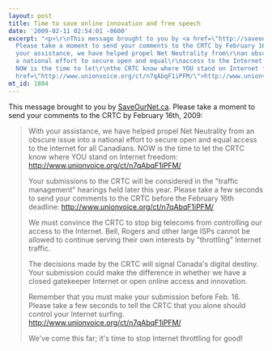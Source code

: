```yaml
---
layout: post
title: Time to save online innovation and free speech
date: '2009-02-11 02:54:01 -0600'
excerpt: "<p>\r\nThis message brought to you by <a href=\"http://saveournet.ca\">SaveOurNet.ca</a>.
  Please take a moment to send your comments to the CRTC by February 16th, 2009:\r\n</p>\r\n<blockquote>\r\n<p>\r\nWith
  your assistance, we have helped propel Net Neutrality from\r\nan obscure issue into
  a national effort to secure open and equal\r\naccess to the Internet for all Canadians.
  NOW is the time to let\r\nthe CRTC know where YOU stand on Internet freedom:\r\n<a
  href=\"http://www.unionvoice.org/ct/n7qAbqF1iPFM/\">http://www.unionvoice.org/ct/n7qAbqF1iPFM/\r\n</a></p>"
mt_id: 1804
---
```

<p>
This message brought to you by <a href="http://saveournet.ca">SaveOurNet.ca</a>. Please take a moment to send your comments to the CRTC by February 16th, 2009:
</p>
<blockquote>
<p>
With your assistance, we have helped propel Net Neutrality from
an obscure issue into a national effort to secure open and equal
access to the Internet for all Canadians. NOW is the time to let
the CRTC know where YOU stand on Internet freedom:
<a href="http://www.unionvoice.org/ct/n7qAbqF1iPFM/">http://www.unionvoice.org/ct/n7qAbqF1iPFM/
</a></p>
<!--break-->
<p>
Your submissions to the CRTC will be considered in the "traffic
management" hearings held later this year. Please take a few
seconds to send your comments to the CRTC before the February
16th deadline: <a href="http://www.unionvoice.org/ct/n7qAbqF1iPFM/">http://www.unionvoice.org/ct/n7qAbqF1iPFM/</a>
</p>

<p>
We must convince the CRTC to stop big telecoms from controlling
our access to the Internet. Bell, Rogers and other large ISPs
cannot be allowed to continue serving their own interests by
"throttling" Internet traffic.
</p>

<p>
The decisions made by the CRTC will signal Canada's digital
destiny. Your submission could make the difference in whether we
have a closed gatekeeper Internet or open online access and
innovation.
</p>

<p>
Remember that you must make your submission before Feb. 16.
Please take a few seconds to tell the CRTC that you alone should
control your Internet surfing.
<a href="http://www.unionvoice.org/ct/n7qAbqF1iPFM/">http://www.unionvoice.org/ct/n7qAbqF1iPFM/
</a></p>

<p>
We've come this far; it's time to stop Internet throttling for
good!
</p>

</blockquote>
